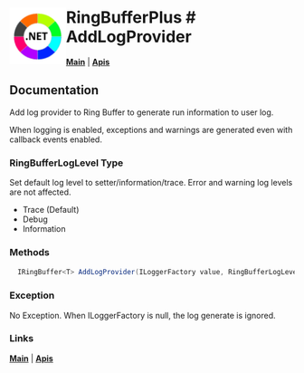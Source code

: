 # <img align="left" width="100" height="100" src="./images/icon.png"> RingBufferPlus #  AddLogProvider

[**Main**](index.md#help) | 
[**Apis**](index.md#apis) 

## Documentation
Add log provider to Ring Buffer to generate run information to user log.

When logging is enabled, exceptions and warnings are generated even with callback events enabled.

### RingBufferLogLevel Type

Set default log level to setter/information/trace. Error and warning log levels are not affected.

- Trace (Default)
- Debug
- Information

### Methods

```csharp
  IRingBuffer<T> AddLogProvider(ILoggerFactory value, RingBufferLogLevel defaultlevel = = RingBufferLogLevel.Trace)
```

### Exception

No Exception. When ILoggerFactory is null, the log generate is ignored.

### Links
[**Main**](index.md#help) | 
[**Apis**](index.md#apis)
